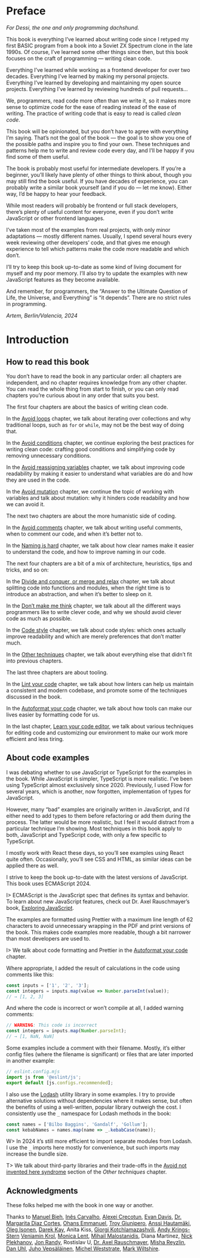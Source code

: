 # Preface

_For Dessi, the one and only programming dachshund._

This book is everything I’ve learned about writing code since I retyped my first BASIC program from a book into a Soviet ZX Spectrum clone in the late 1990s. Of course, I’ve learned some other things since then, but this book focuses on the craft of programming — writing clean code.

Everything I’ve learned while working as a frontend developer for over two decades. Everything I’ve learned by making my personal projects. Everything I’ve learned by developing and maintaining my open source projects. Everything I’ve learned by reviewing hundreds of pull requests…

We, programmers, read code more often than we write it, so it makes more sense to optimize code for the ease of reading instead of the ease of writing. The practice of writing code that is easy to read is called _clean code_.

This book will be opinionated, but you don’t have to agree with everything I’m saying. That’s not the goal of the book — the goal is to show you one of the possible paths and inspire you to find your own. These techniques and patterns help me to write and review code every day, and I’ll be happy if you find some of them useful.

The book is probably most useful for intermediate developers. If you’re a beginner, you’ll likely have plenty of other things to think about, though you may still find the book useful. If you have decades of experience, you can probably write a similar book yourself (and if you do — let me know). Either way, I’d be happy to hear your feedback.

While most readers will probably be frontend or full stack developers, there’s plenty of useful content for everyone, even if you don’t write JavaScript or other frontend languages.

I’ve taken most of the examples from real projects, with only minor adaptations — mostly different names. Usually, I spend several hours every week reviewing other developers’ code, and that gives me enough experience to tell which patterns make the code more readable and which don’t.

I’ll try to keep this book up-to-date as some kind of living document for myself and my poor memory. I’ll also try to update the examples with new JavaScript features as they become available.

And remember, for programmers, the “Answer to the Ultimate Question of Life, the Universe, and Everything” is “it depends”. There are no strict rules in programming.

_Artem, Berlin/Valencia, 2024_

# Introduction

## How to read this book

You don’t have to read the book in any particular order: all chapters are independent, and no chapter requires knowledge from any other chapter. You can read the whole thing from start to finish, or you can only read chapters you’re curious about in any order that suits you best.

The first four chapters are about the basics of writing clean code.

In the [Avoid loops](#no-loops) chapter, we talk about iterating over collections and why traditional loops, such as `for` or `while`, may not be the best way of doing that.

In the [Avoid conditions](#no-conditions) chapter, we continue exploring the best practices for writing clean code: crafting good conditions and simplifying code by removing unnecessary conditions.

In the [Avoid reassigning variables](#no-reassigning) chapter, we talk about improving code readability by making it easier to understand what variables are do and how they are used in the code.

In the [Avoid mutation](#no-mutation) chapter, we continue the topic of working with variables and talk about mutation: why it hinders code readability and how we can avoid it.

The next two chapters are about the more humanistic side of coding.

In the [Avoid comments](#no-comments) chapter, we talk about writing useful comments, when to comment our code, and when it’s better not to.

In the [Naming is hard](#naming) chapter, we talk about how clear names make it easier to understand the code, and how to improve naming in our code.

The next four chapters are a bit of a mix of architecture, heuristics, tips and tricks, and so on:

In the [Divide and conquer, or merge and relax](#divide) chapter, we talk about splitting code into functions and modules, when the right time is to introduce an abstraction, and when it’s better to sleep on it.

In the [Don’t make me think](#no-thinking) chapter, we talk about all the different ways programmers like to write clever code, and why we should avoid clever code as much as possible.

In the [Code style](#code-style) chapter, we talk about code styles: which ones actually improve readability and which are merely preferences that don’t matter much.

In the [Other techniques](#otter) chapter, we talk about everything else that didn’t fit into previous chapters.

The last three chapters are about tooling.

In the [Lint your code](#linting) chapter, we talk about how linters can help us maintain a consistent and modern codebase, and promote some of the techniques discussed in the book.

In the [Autoformat your code](#formatting) chapter, we talk about how tools can make our lives easier by formatting code for us.

In the last chapter, [Learn your code editor](#editing), we talk about various techniques for editing code and customizing our environment to make our work more efficient and less tiring.

## About code examples

I was debating whether to use JavaScript or TypeScript for the examples in the book. While JavaScript is simpler, TypeScript is more realistic. I’ve been using TypeScript almost exclusively since 2020. Previously, I used Flow for several years, which is another, now forgotten, implementation of types for JavaScript.

However, many “bad” examples are originally written in JavaScript, and I’d either need to add types to them before refactoring or add them during the process. The latter would be more realistic, but I feel it would distract from a particular technique I’m showing. Most techniques in this book apply to both, JavaScript and TypeScript code, with only a few specific to TypeScript.

I mostly work with React these days, so you’ll see examples using React quite often. Occasionally, you’ll see CSS and HTML, as similar ideas can be applied there as well.

I strive to keep the book up-to-date with the latest versions of JavaScript. This book uses ECMAScript 2024.

I> ECMAScript is the JavaScript spec that defines its syntax and behavior. To learn about new JavaScript features, check out Dr. Axel Rauschmayer’s book, [Exploring JavaScript](https://exploringjs.com/js/).

The examples are formatted using Prettier with a maximum line length of 62 characters to avoid unnecessary wrapping in the PDF and print versions of the book. This makes code examples more readable, though a bit narrower than most developers are used to.

I> We talk about code formatting and Prettier in the [Autoformat your code](#formatting) chapter.

Where appropriate, I added the result of calculations in the code using comments like this:

```js
const inputs = ['1', '2', '3'];
const integers = inputs.map(value => Number.parseInt(value));
// → [1, 2, 3]
```

<!-- expect(integers).toEqual([1, 2, 3]) -->

And where the code is incorrect or won’t compile at all, I added warning comments:

<!-- let inputs = ['1', '2', '3'] -->
<!-- eslint-disable unicorn/no-array-callback-reference -->

```js
// WARNING: This code is incorrect
const integers = inputs.map(Number.parseInt);
// → [1, NaN, NaN]
```

<!-- expect(integers).toEqual([1, NaN, NaN]) -->

Some examples include a comment with their filename. Mostly, it’s either config files (where the filename is significant) or files that are later imported in another example:

```js
// eslint.config.mjs
import js from '@eslint/js';
export default [js.configs.recommended];
```

I also use the [Lodash](https://lodash.com/) utility library in some examples. I try to provide alternative solutions without dependencies where it makes sense, but often the benefits of using a well-written, popular library outweigh the cost. I consistently use the `_` namespace for Lodash methods in the book:

```js
const names = ['Bilbo Baggins', 'Gandalf', 'Gollum'];
const kebabNames = names.map(name => _.kebabCase(name));
```

<!-- expect(kebabNames).toEqual(['bilbo-baggins', 'gandalf', 'gollum']) -->

W> In 2024 it’s still more efficient to import separate modules from Lodash. I use the `_` imports here mostly for convenience, but such imports may increase the bundle size.

T> We talk about third-party libraries and their trade-offs in the [Avoid not invented here syndrome](#no-nih) section of the _Other techniques_ chapter.

## Acknowledgments

These folks helped me with the book in one way or another.

<!-- cspell:disable -->

Thanks to [Manuel Bieh](https://www.manuelbieh.de/en), [Inês Carvalho](https://ines.omg.lol), [Alexei Crecotun](https://crecotun.com), [Evan Davis](https://github.com/evandavis), [Dr. Margarita Diaz Cortes](https://drtaco.net), [Ohans Emmanuel](https://www.ohansemmanuel.com/), [Troy Giunipero](https://github.com/giuniperoo), [Anssi Hautamäki](https://github.com/kosminen), [Oleg Isonen](https://x.com/oleg008), [Darek Kay](https://darekkay.com/), Anita Kiss, [Giorgi Kotchlamazashvili](https://hertz.gg), [Andy Krings-Stern](https://github.com/ankri) [Veniamin Krol](https://vkrol.com), [Monica Lent](https://monicalent.com/), [Mihail Malostanidis](https://x.com/qm3ster), Diana Martinez, [Nick Plekhanov](https://nikkhan.com), [Jon Randy](https://dev.to/jonrandy), Rostislav U, [Dr. Axel Rauschmayer](https://dr-axel.de/), [Misha Reyzlin](https://mishareyzlin.com), [Dan Uhl](https://github.com/danieluhl), [Juho Vepsäläinen](https://survivejs.com/), [Michel Weststrate](https://michel.codes), [Mark Wiltshire](https://github.com/mwiltshire).

<!-- cspell:enable -->
